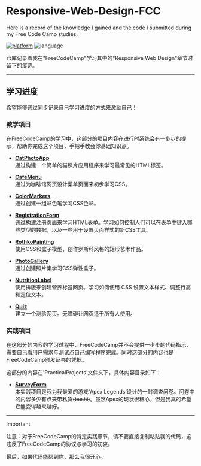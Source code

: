 # Responsive-Web-Design-FCC

Here is a record of the knowledge I gained and the code I submitted during my Free Code Camp studies.

[![platform](https://img.shields.io/badge/Free%20Code%20Camp-blue)](https://www.freecodecamp.org/)
![language](https://img.shields.io/badge/language-HTML_CSS-orange)

仓库记录着我在"FreeCodeCamp"学习其中的"Responsive Web Design"章节时留下的痕迹。

---

## 学习进度

希望能够通过同步记录自己学习进度的方式来激励自己！

### 教学项目

在FreeCodeCamp的学习中，这部分的项目内容在进行时系统会有一步步的提示，帮助你完成这个项目，手把手教会你基础知识点。

- [**CatPhotoApp**](https://github.com/zhuruili/Responsive-Web-Design-FCC/blob/main/CatPhotoApp/index.html)  
通过构建一个简单的猫照片应用程序来学习最常见的HTML标签。

- [**CafeMenu**](https://github.com/zhuruili/Responsive-Web-Design-FCC/blob/main/CafeMenu/index.html)  
通过为咖啡馆网页设计菜单页面来初步学习CSS。

- [**ColorMarkers**](https://github.com/zhuruili/Responsive-Web-Design-FCC/blob/main/ColorMarkers/index.html)  
通过创建一组彩色笔学习CSS色彩。

- [**RegistrationForm**](https://github.com/zhuruili/Responsive-Web-Design-FCC/blob/main/RegistrationForm/index.html)  
通过构建注册页面来学习HTML表单。学习如何控制人们可以在表单中键入哪些类型的数据，以及一些用于设置页面样式的新CSS工具。

- [**RothkoPainting**](https://github.com/zhuruili/Responsive-Web-Design-FCC/blob/main/RothkoPainting/index.html)  
使用CSS和盒子模型，创作罗斯科风格的矩形艺术作品。

- [**PhotoGallery**](https://github.com/zhuruili/Responsive-Web-Design-FCC/blob/main/PhotoGallery/index.html)  
通过创建照片集学习CSS弹性盒子。

- [**NutritionLabel**](https://github.com/zhuruili/Responsive-Web-Design-FCC/blob/main/NutritionLabel/index.html)  
使用排版来创建营养标签网页。学习如何使用 CSS 设置文本样式、调整行高和定位文本。

- [**Quiz**](https://github.com/zhuruili/Responsive-Web-Design-FCC/blob/main/Quiz/index.html)  
建立一个测验网页。无障碍让网页适于所有人使用。

### 实践项目

在这部分的内容的学习过程中，FreeCodeCamp并不会提供一步步的代码指示，需要自己看用户需求与测试点自己编写程序完成。同时这部分的内容也是FreeCodeCamp颁发证书的凭据。

这部分的内容在'PracticalProjects'文件夹下，具体内容目录如下：

- [**SurveyForm**](https://github.com/zhuruili/Responsive-Web-Design-FCC/blob/main/PracticalProjects/SurveyForm/index.html)  
本实践项目是我为我最爱的游戏‘Apex Legends’设计的一封调查问卷。问卷中的内容多少有点夹带私货~~(bushi)~~。虽然Apex的现状很糟心，但是我真的希望它能变得越来越好。

---

> [!Important]
> 注意：对于FreeCodeCamp的特定实践章节，请不要直接复制粘贴我的代码，这违反了FreeCodeCamp的协议与学习的初衷。

最后，如果代码能帮到你，那么我很开心。
